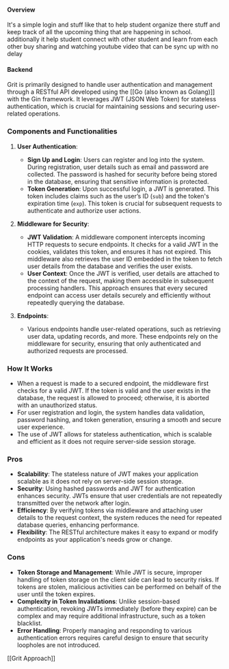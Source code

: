 #### Overview
It's a simple login and stuff like that to help student organize there stuff and keep track of all the upcoming thing that are happening in school. additionally it help student connect with other student and learn from each other buy sharing and watching youtube video that can be sync up with no delay

#### Backend
Grit is primarily designed to handle user authentication and management through a RESTful API developed using the [[Go (also known as Golang)]] with the Gin framework. It leverages JWT (JSON Web Token) for stateless authentication, which is crucial for maintaining sessions and securing user-related operations.

### Components and Functionalities

1. **User Authentication**:
    
    - **Sign Up and Login**: Users can register and log into the system. During registration, user details such as email and password are collected. The password is hashed for security before being stored in the database, ensuring that sensitive information is protected.
    - **Token Generation**: Upon successful login, a JWT is generated. This token includes claims such as the user’s ID (`sub`) and the token's expiration time (`exp`). This token is crucial for subsequent requests to authenticate and authorize user actions.

1. **Middleware for Security**:
    
    - **JWT Validation**: A middleware component intercepts incoming HTTP requests to secure endpoints. It checks for a valid JWT in the cookies, validates this token, and ensures it has not expired. This middleware also retrieves the user ID embedded in the token to fetch user details from the database and verifies the user exists.
    - **User Context**: Once the JWT is verified, user details are attached to the context of the request, making them accessible in subsequent processing handlers. This approach ensures that every secured endpoint can access user details securely and efficiently without repeatedly querying the database.

1. **Endpoints**:
    
    - Various endpoints handle user-related operations, such as retrieving user data, updating records, and more. These endpoints rely on the middleware for security, ensuring that only authenticated and authorized requests are processed.

### How It Works

- When a request is made to a secured endpoint, the middleware first checks for a valid JWT. If the token is valid and the user exists in the database, the request is allowed to proceed; otherwise, it is aborted with an unauthorized status.
- For user registration and login, the system handles data validation, password hashing, and token generation, ensuring a smooth and secure user experience.
- The use of JWT allows for stateless authentication, which is scalable and efficient as it does not require server-side session storage.

### Pros

- **Scalability**: The stateless nature of JWT makes your application scalable as it does not rely on server-side session storage.
- **Security**: Using hashed passwords and JWT for authentication enhances security. JWTs ensure that user credentials are not repeatedly transmitted over the network after login.
- **Efficiency**: By verifying tokens via middleware and attaching user details to the request context, the system reduces the need for repeated database queries, enhancing performance.
- **Flexibility**: The RESTful architecture makes it easy to expand or modify endpoints as your application's needs grow or change.

### Cons

- **Token Storage and Management**: While JWT is secure, improper handling of token storage on the client side can lead to security risks. If tokens are stolen, malicious activities can be performed on behalf of the user until the token expires.
- **Complexity in Token Invalidations**: Unlike session-based authentication, revoking JWTs immediately (before they expire) can be complex and may require additional infrastructure, such as a token blacklist.
- **Error Handling**: Properly managing and responding to various authentication errors requires careful design to ensure that security loopholes are not introduced.

[[Grit Approach]]



